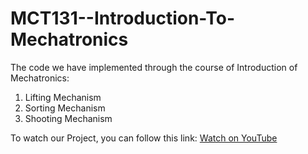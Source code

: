 # MCT131--Introduction-To-Mechatronics

The code we have implemented through the course of Introduction of Mechatronics:

1. Lifting Mechanism
2. Sorting Mechanism
3. Shooting Mechanism

To watch our Project, you can follow this link: [Watch on YouTube](https://youtu.be/Y5ZaOJsEm2E?si=iQpCO99ymx68MJY1)

